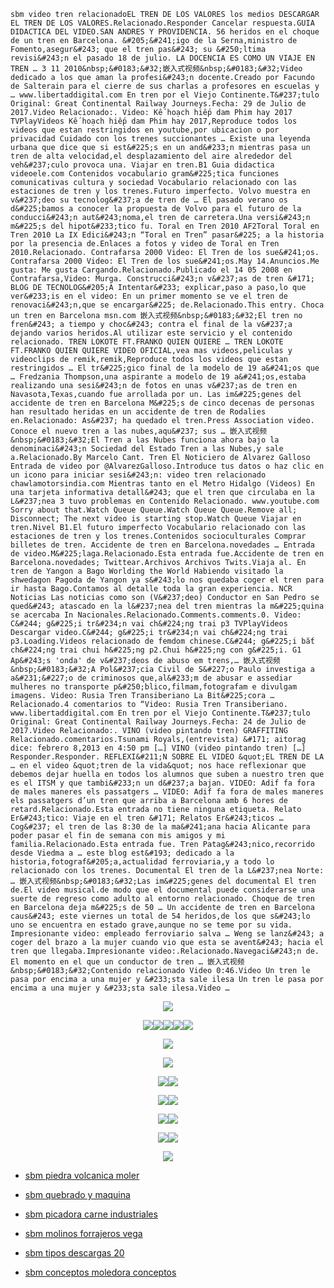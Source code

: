 
```
sbm video tren relacionadoEL TREN DE LOS VALORES los medios DESCARGAR EL TREN DE LOS VALORES.Relacionado.Responder Cancelar respuesta.GUIA DIDACTICA DEL VIDEO.SAN ANDRES Y PROVIDENCIA. 56 heridos en el choque de un tren en Barcelona. &#205;&#241;igo de la Serna,ministro de Fomento,asegur&#243; que el tren pas&#243; su &#250;ltima revisi&#243;n el pasado 18 de julio. LA DOCENCIA ES COMO UN VIAJE EN TREN … 3 11 2010&nbsp;&#0183;&#32;嵌入式视频&nbsp;&#0183;&#32;Video dedicado a los que aman la profesi&#243;n docente.Creado por Facundo de Salterain para el cierre de sus charlas a profesores en escuelas y … www.libertaddigital.com En tren por el Viejo Continente.T&#237;tulo Original: Great Continental Railway Journeys.Fecha: 29 de Julio de 2017.Video Relacionado:. Video: Kế hoạch hiếp dam Phim hay 2017 TVPlayVideos Kế hoạch hiếp dam Phim hay 2017,Reproduce todos los videos que estan restringidos en youtube,por ubicacion o por privacidad Cuidado con los trenes succionantes … Existe una leyenda urbana que dice que si est&#225;s en un and&#233;n mientras pasa un tren de alta velocidad,el desplazamiento del aire alrededor del veh&#237;culo provoca una. Viajar en tren.B1 Guia didactica videoele.com Contenidos vocabulario gram&#225;tica funciones comunicativas cultura y sociedad Vocabulario relacionado con las estaciones de tren y los trenes.Futuro imperfecto. Volvo muestra en v&#237;deo su tecnolog&#237;a de tren de … El pasado verano os d&#225;bamos a conocer la propuesta de Volvo para el futuro de la conducci&#243;n aut&#243;noma,el tren de carretera.Una versi&#243;n m&#225;s del hipot&#233;tico fu. Toral en Tren 2010 AF2Toral Toral en Tren 2010 La IX Edici&#243;n “Toral en Tren” pasar&#225; a la historia por la presencia de.Enlaces a fotos y video de Toral en Tren 2010.Relacionado. Contrafarsa 2000 Video: El Tren de los sue&#241;os. Contrafarsa 2000 Video: El Tren de los sue&#241;os.May 14.Anuncios.Me gusta: Me gusta Cargando.Relacionado.Publicado el 14 05 2008 en Contrafarsa,Video: Murga. Construcci&#243;n v&#237;as de tren &#171; BLOG DE TECNOLOG&#205;A Intentar&#233; explicar,paso a paso,lo que ver&#233;is en el video: En un primer momento se ve el tren de renovaci&#243;n,que se encargar&#225; de.Relacionado.This entry. Choca un tren en Barcelona msn.com 嵌入式视频&nbsp;&#0183;&#32;El tren no fren&#243; a tiempo y choc&#243; contra el final de la v&#237;a dejando varios heridos.Al utilizar este servicio y el contenido relacionado. TREN LOKOTE FT.FRANKO QUIEN QUIERE … TREN LOKOTE FT.FRANKO QUIEN QUIERE VIDEO OFICIAL,vea mas videos,peliculas y videoclips de remik,remik,Reproduce todos los videos que estan restringidos … El tr&#225;gico final de la modelo de 19 a&#241;os que … Fredzania Thompson,una aspirante a modelo de 19 a&#241;os,estaba realizando una sesi&#243;n de fotos en unas v&#237;as de tren en Navasota,Texas,cuando fue arrollada por un. Las im&#225;genes del accidente de tren en Barcelona M&#225;s de cinco decenas de personas han resultado heridas en un accidente de tren de Rodalies en.Relacionado: As&#237; ha quedado el tren.Press Association video. Conoce el nuevo tren a las nubes,aqu&#237; sus … 嵌入式视频&nbsp;&#0183;&#32;El Tren a las Nubes funciona ahora bajo la denominaci&#243;n Sociedad del Estado Tren a las Nubes,y sale a.Relacionado.By Marcelo Cant. Tren El Noticiero de Alvarez Galloso Entrada de video por @AlvarezGalloso.Introduce tus datos o haz clic en un icono para iniciar sesi&#243;n: video tren relacionado chawlamotorsindia.com Mientras tanto en el Metro Hidalgo (Videos) En una tarjeta informativa detall&#243; que el tren que circulaba en la L&#237;nea 3 tuvo problemas en Contenido Relacionado. www.youtube.com Sorry about that.Watch Queue Queue.Watch Queue Queue.Remove all; Disconnect; The next video is starting stop.Watch Queue Viajar en tren.Nivel B1.El futuro imperfecto Vocabulario relacionado con las estaciones de tren y los trenes.Contenidos socioculturales Comprar billetes de tren. Accidente de tren en Barcelona.novedades … Entrada de video.M&#225;laga.Relacionado.Esta entrada fue.Accidente de tren en Barcelona.novedades; Twittear.Archivos Archivos Twits.Viaja al. En tren de Yangon a Bago Worlding the World Habiendo visitado la shwedagon Pagoda de Yangon ya s&#243;lo nos quedaba coger el tren para ir hasta Bago.Contamos al detalle toda la gran experiencia. NCR Noticias Las noticias como son (V&#237;deo) Conductor en San Pedro se qued&#243; atascado en la l&#237;nea del tren mientras la m&#225;quina se acercaba In Nacionales.Relacionado.Comments.comments.0. Video: C&#244; g&#225;i tr&#234;n vai ch&#224;ng trai p3 TVPlayVideos Descargar video.C&#244; g&#225;i tr&#234;n vai ch&#224;ng trai p3.Loading.Videos relacionado de femdom chinese.C&#244; g&#225;i bắt ch&#224;ng trai chui h&#225;ng p2.Chui h&#225;ng con g&#225;i. G1 Ap&#243;s 'onda' de v&#237;deos de abuso em trens,… 嵌入式视频&nbsp;&#0183;&#32;A Pol&#237;cia Civil de S&#227;o Paulo investiga a a&#231;&#227;o de criminosos que,al&#233;m de abusar e assediar mulheres no transporte p&#250;blico,filmam,fotografam e divulgam imagens. Video: Rusia Tren Transiberiano La Bit&#225;cora … Relacionado.4 comentarios to “Video: Rusia Tren Transiberiano. www.libertaddigital.com En tren por el Viejo Continente.T&#237;tulo Original: Great Continental Railway Journeys.Fecha: 24 de Julio de 2017.Video Relacionado:. VINO (video pintando tren) GRAFFITING Relacionado.comentarios.Tsunami Royals,(entrevista) &#171; aitorag dice: febrero 8,2013 en 4:50 pm […] VINO (video pintando tren) […] Responder.Responder. REFLEXI&#211;N SOBRE EL VIDEO &quot;EL TREN DE LA … en el video &quot;tren de la vida&quot; nos hace reflexionar que debemos dejar huella en todos los alumnos que suben a nuestro tren que es el ITSM y que tambi&#233;n un d&#237;a bajan. VIDEO: Adif fa fora de males maneres els passatgers … VIDEO: Adif fa fora de males maneres els passatgers d’un tren que arriba a Barcelona amb 6 hores de retard.Relacionado.Esta entrada no tiene ninguna etiqueta. Relato Er&#243;tico: Viaje en el tren &#171; Relatos Er&#243;ticos … Cog&#237; el tren de las 8:30 de la ma&#241;ana hacia Alicante para poder pasar el fin de semana con mis amigos y mi familia.Relacionado.Esta entrada fue. Tren Patag&#243;nico,recorrido desde Viedma a … este blog est&#193; dedicado a la historia,fotograf&#205;a,actualidad ferroviaria,y a todo lo relacionado con los trenes. Documental El tren de la L&#237;nea Norte: … 嵌入式视频&nbsp;&#0183;&#32;Las im&#225;genes del documental El tren de.El video musical.de modo que el documental puede considerarse una suerte de regreso como adulto al entorno relacionado. Choque de tren en Barcelona deja m&#225;s de 50 … Un accidente de tren en Barcelona caus&#243; este viernes un total de 54 heridos,de los que s&#243;lo uno se encuentra en estado grave,aunque no se teme por su vida. Impresionante video: empleado ferroviario salva … Weng se lanz&#243; a coger del brazo a la mujer cuando vio que esta se avent&#243; hacia el tren que llegaba.Impresionante video:.Relacionado.Navegaci&#243;n de. El momento en el que un conductor de tren … 嵌入式视频&nbsp;&#0183;&#32;Contenido relacionado Video 0:46.Video Un tren le pasa por encima a una mujer y &#233;sta sale ilesa Un tren le pasa por encima a una mujer y &#233;sta sale ilesa.Video … 
```

<div align="center">

<a href="https://es-crusher.shibang-china.com/github&k=sbm+video+tren+relacionado"><img src="https://static.shibang-china.com/es/crusher/logo.jpg"></a>

<a href="https://es-crusher.shibang-china.com/github&k=sbm+video+tren+relacionado"><img src="https://static.shibang-china.com/es/crusher/index.jpg"></a><a href="https://es-crusher.shibang-china.com/material.htmlgithub&k=sbm+video+tren+relacionado"><img src="https://static.shibang-china.com/es/crusher/material.jpg"></a><a href="https://es-crusher.shibang-china.com/application.htmlgithub&k=sbm+video+tren+relacionado"><img src="https://static.shibang-china.com/es/crusher/application.jpg"></a><a href="https://es-crusher.shibang-china.com/aboutus.htmlgithub&k=sbm+video+tren+relacionado"><img src="https://static.shibang-china.com/es/crusher/aboutus.jpg"></a><a href="https://es-crusher.shibang-china.com/contact.htmlgithub&k=sbm+video+tren+relacionado"><img src="https://static.shibang-china.com/es/crusher/contact.jpg"></a>

<a href="https://es-crusher.shibang-china.com/github&k=sbm+video+tren+relacionado"><img src="https://static.shibang-china.com/es/crusher/banner.jpg"></a>

<a href="https://swt.shibang-china.com/github&k=sbm+video+tren+relacionado"><img src="https://static.shibang-china.com/es/crusher/text.jpg"></a>

<a href="https://swt.shibang-china.com/github&k=sbm+video+tren+relacionado"><img src="https://static.shibang-china.com/es/crusher/chat.jpg"></a><a href="https://es-crusher.shibang-china.com/contact.htmlgithub&k=sbm+video+tren+relacionado"><img src="https://static.shibang-china.com/es/crusher/message.jpg"></a>

<a href="https://es-crusher.shibang-china.com/products/pe.htmlgithub&k=sbm+video+tren+relacionado"><img src="https://static.shibang-china.com/es/crusher/pe.jpg"></a><a href="https://es-crusher.shibang-china.com/products/pf.htmlgithub&k=sbm+video+tren+relacionado"><img src="https://static.shibang-china.com/es/crusher/pf.jpg"></a>

<a href="https://es-crusher.shibang-china.com/products/hpt.htmlgithub&k=sbm+video+tren+relacionado"><img src="https://static.shibang-china.com/es/crusher/hpt.jpg"></a><a href="https://es-crusher.shibang-china.com/products/vsi.htmlgithub&k=sbm+video+tren+relacionado"><img src="https://static.shibang-china.com/es/crusher/vsi.jpg"></a>

<a href="https://es-crusher.shibang-china.com/products/klv.htmlgithub&k=sbm+video+tren+relacionado"><img src="https://static.shibang-china.com/es/crusher/klv.jpg"></a><a href="https://es-crusher.shibang-china.com/products/portable.htmlgithub&k=sbm+video+tren+relacionado"><img src="https://static.shibang-china.com/es/crusher/portable.jpg"></a>

<a href="https://swt.shibang-china.com/github&k=sbm+video+tren+relacionado"><img src="https://static.shibang-china.com/es/crusher/case.jpg"></a>

</div>


* [sbm piedra volcanica moler](sbm%20piedra%20volcanica%20moler.md)

* [sbm quebrado y maquina](sbm%20quebrado%20y%20maquina.md)

* [sbm picadora carne industriales](sbm%20picadora%20carne%20industriales.md)

* [sbm molinos forrajeros vega](sbm%20molinos%20forrajeros%20vega.md)

* [sbm tipos descargas 20](sbm%20tipos%20descargas%2020.md)

* [sbm conceptos moledora conceptos](sbm%20conceptos%20moledora%20conceptos.md)